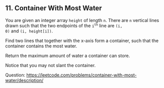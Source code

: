 ## 11. Container With Most Water

You are given an integer array <code>height</code> of length <code>n</code>. There are <code>n</code> vertical lines drawn such that the two endpoints of the <code>i<sup>th</sup></code> line are <code>(i, 0)</code> and <code>(i, height[i])</code>.

Find two lines that together with the x-axis form a container, such that the container contains the most water.

Return the maximum amount of water a container can store.

Notice that you may not slant the container.

Question: https://leetcode.com/problems/container-with-most-water/description/